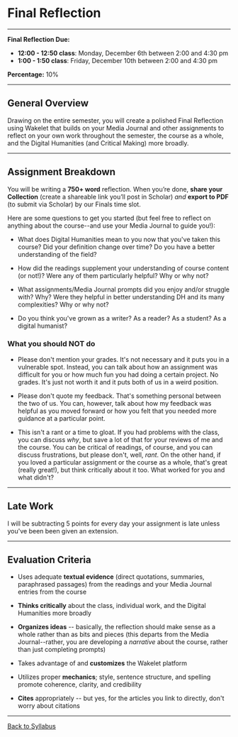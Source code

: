 # Final Reflection

_____

**Final Reflection Due:**
* **12:00 - 12:50 class**: Monday, December 6th between 2:00 and 4:30 pm
* **1:00 - 1:50 class**: Friday, December 10th between 2:00 and 4:30 pm

**Percentage:** 10%

_____

## General Overview

Drawing on the entire semester, you will create a polished Final Reflection using Wakelet that builds on your Media Journal and other assignments to reflect on your own work throughout the semester, the course as a whole, and the Digital Humanities (and Critical Making) more broadly. 

_____

## Assignment Breakdown

You will be writing a **750+ word** reflection. When you’re done, **share your Collection** (create a shareable link you’ll post in Scholar) *and* **export to PDF** (to submit via Scholar) by our Finals time slot.

Here are some questions to get you started (but feel free to reflect on anything about the course--and use your Media Journal to guide you!):

* What does Digital Humanities mean to you now that you've taken this course? Did your definition change over time? Do you have a better understanding of the field?

* How did the readings supplement your understanding of course content (or not!)? Were any of them particularly helpful? Why or why not?

* What assignments/Media Journal prompts did you enjoy and/or struggle with? Why? Were they helpful in better understanding DH and its many complexities? Why or why not?

* Do you think you've grown as a writer? As a reader? As a student? As a digital humanist?

### What you should NOT do

* Please don't mention your grades. It's not necessary and it puts you in a vulnerable spot. Instead, you can talk about how an assignment was difficult for you or how much fun you had doing a certain project. No grades. It's just not worth it and it puts both of us in a weird position.

* Please don't quote my feedback. That's something personal between the two of us. You can, however, talk about how my feedback was helpful as you moved forward or how you felt that you needed more guidance at a particular point. 

* This isn't a rant or a time to gloat. If you had problems with the class, you can discuss *why*, but save a lot of that for your reviews of me and the course. You can be critical of readings, of course, and you can discuss frustrations, but please don't, well, *rant*. On the other hand, if you loved a particular assignment or the course as a whole, that's great (really great!), but think critically about it too. What worked for you and what didn't? 

_____

## Late Work

I will be subtracting 5 points for every day your assignment is late unless you've been been given an extension.

_____

## Evaluation Criteria

* Uses adequate **textual evidence** (direct quotations, summaries, paraphrased passages) from the readings and your Media Journal entries from the course

* **Thinks critically** about the class, individual work, and the Digital Humanities more broadly

* **Organizes ideas** -- basically, the reflection should make sense as a whole rather than as bits and pieces (this departs from the Media Journal--rather, you are developing a *narrative* about the course, rather than just completing prompts)

* Takes advantage of and **customizes** the Wakelet platform 

* Utilizes proper **mechanics**; style, sentence structure, and spelling promote coherence, clarity, and credibility

* **Cites** appropriately -- but yes, for the articles you link to directly, don't worry about citations

_____

[Back to Syllabus](https://deanna-stover.github.io/coursesCNU/2021/idst270fall2021) 
